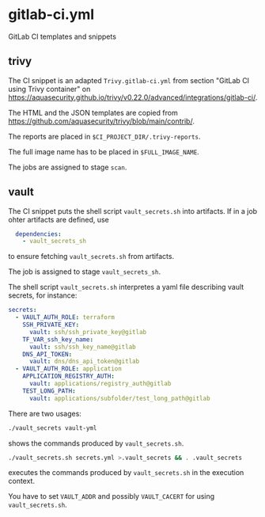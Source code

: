 # gitlab-ci.yml

GitLab CI templates and snippets

## trivy

The CI snippet is an adapted `Trivy.gitlab-ci.yml` from section "GitLab CI using Trivy container" on https://aquasecurity.github.io/trivy/v0.22.0/advanced/integrations/gitlab-ci/.

The HTML and the JSON templates are copied from https://github.com/aquasecurity/trivy/blob/main/contrib/.

The reports are placed in `$CI_PROJECT_DIR/.trivy-reports`.

The full image name has to be placed in `$FULL_IMAGE_NAME`.

The jobs are assigned to stage `scan`.

## vault

The CI snippet puts the shell script `vault_secrets.sh` into artifacts.
If in a job ohter artifacts are defined, use

```yaml
  dependencies:
    - vault_secrets_sh
```

to ensure fetching `vault_secrets.sh` from artifacts.

The job is assigned to stage `vault_secrets_sh`.

The shell script `vault_secrets.sh` interpretes a yaml file describing vault secrets, for instance:

```yaml
secrets:
  - VAULT_AUTH_ROLE: terraform
    SSH_PRIVATE_KEY:
      vault: ssh/ssh_private_key@gitlab
    TF_VAR_ssh_key_name:
      vault: ssh/ssh_key_name@gitlab
    DNS_API_TOKEN:
      vault: dns/dns_api_token@gitlab
  - VAULT_AUTH_ROLE: application
    APPLICATION_REGISTRY_AUTH:
      vault: applications/registry_auth@gitlab
    TEST_LONG_PATH:
      vault: applications/subfolder/test_long_path@gitlab    
```

There are two usages:

```bash
./vault_secrets vault-yml
```

shows the commands produced by `vault_secrets.sh`.

```bash
./vault_secrets.sh secrets.yml >.vault_secrets && . .vault_secrets
```

executes the commands produced by `vault_secrets.sh` in the execution context.

You have to set `VAULT_ADDR` and possibly `VAULT_CACERT` for using `vault_secrets.sh`.

